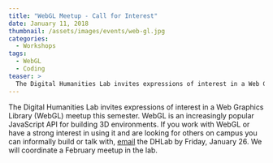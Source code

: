 ```yaml
---
title: "WebGL Meetup - Call for Interest"
date: January 11, 2018
thumbnail: /assets/images/events/web-gl.jpg
categories:
  - Workshops
tags:
  - WebGL
  - Coding
teaser: >
  The Digital Humanities Lab invites expressions of interest in a Web Graphics Library (WebGL) meetup this semester. 
---
```


The Digital Humanities Lab invites expressions of interest in a Web Graphics Library (WebGL) meetup this semester. WebGL is an increasingly popular JavaScript API for building 3D environments. If you work with WebGL or have a strong interest in using it and are looking for others on campus you can informally build or talk with, [email](mailto:dhlab@yale.edu?subject=Web%20GL) the DHLab by Friday, January 26. We will coordinate a February meetup in the lab. 